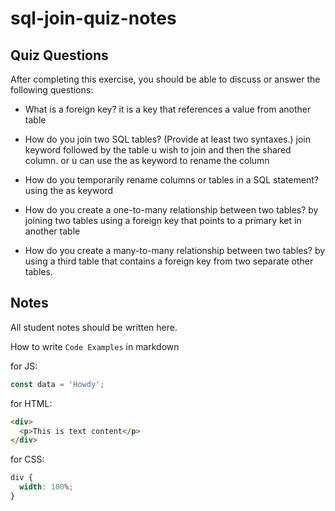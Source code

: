 # sql-join-quiz-notes

## Quiz Questions

After completing this exercise, you should be able to discuss or answer the following questions:

- What is a foreign key?
  it is a key that references a value from another table

- How do you join two SQL tables? (Provide at least two syntaxes.)
  join keyword followed by the table u wish to join and then the shared column. or u can use the as keyword to rename the column
- How do you temporarily rename columns or tables in a SQL statement?
  using the as keyword
- How do you create a one-to-many relationship between two tables?
  by joining two tables using a foreign key that points to a primary ket in another table
- How do you create a many-to-many relationship between two tables?
  by using a third table that contains a foreign key from two separate other tables.

## Notes

All student notes should be written here.

How to write `Code Examples` in markdown

for JS:

```javascript
const data = 'Howdy';
```

for HTML:

```html
<div>
  <p>This is text content</p>
</div>
```

for CSS:

```css
div {
  width: 100%;
}
```
